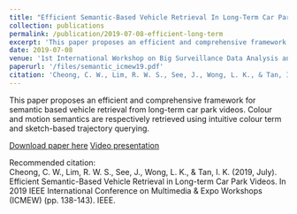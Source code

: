 ```yaml
---
title: "Efficient Semantic-Based Vehicle Retrieval In Long-Term Car Park Videos"
collection: publications
permalink: /publication/2019-07-08-efficient-long-term
excerpt: 'This paper proposes an efficient and comprehensive framework for semantic based vehicle retrieval from long-term car park videos. Colour and motion semantics are respectively retrieved using intuitive colour term and sketch-based trajectory querying.'
date: 2019-07-08
venue: '1st International Workshop on Big Surveillance Data Analysis and Processing, Shanghai'
paperurl: '/files/semantic_icmew19.pdf'
citation: 'Cheong, C. W., Lim, R. W. S., See, J., Wong, L. K., & Tan, I. K. (2019, July). Efficient Semantic-Based Vehicle Retrieval in Long-term Car Park Videos. In 2019 IEEE International Conference on Multimedia & Expo Workshops (ICMEW) (pp. 138-143). IEEE.'
---
```

This paper proposes an efficient and comprehensive framework for semantic based vehicle retrieval from long-term car park videos. Colour and motion semantics are respectively retrieved using intuitive colour term and sketch-based trajectory querying.

[Download paper here](https://github.com/BrightTux/brighttux.github.io/blob/master/files/semantic_icmew19.pdf)
[Video presentation](https://www.youtube.com/watch?v=LwJ988HSAaE)

Recommended citation: <br>
Cheong, C. W., Lim, R. W. S., See, J., Wong, L. K., & Tan, I. K. (2019, July). Efficient Semantic-Based Vehicle Retrieval in Long-term Car Park Videos. In 2019 IEEE International Conference on Multimedia & Expo Workshops (ICMEW) (pp. 138-143). IEEE.
